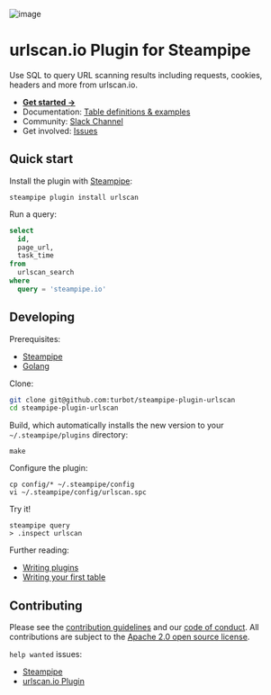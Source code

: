 ![image](https://hub.steampipe.io/images/plugins/turbot/urlscan-social-graphic.png)

# urlscan.io Plugin for Steampipe

Use SQL to query URL scanning results including requests, cookies, headers and more from urlscan.io.

- **[Get started →](https://hub.steampipe.io/plugins/turbot/urlscan)**
- Documentation: [Table definitions & examples](https://hub.steampipe.io/plugins/turbot/urlscan/tables)
- Community: [Slack Channel](https://join.slack.com/t/steampipe/shared_invite/zt-oij778tv-lYyRTWOTMQYBVAbtPSWs3g)
- Get involved: [Issues](https://github.com/turbot/steampipe-plugin-urlscan/issues)

## Quick start

Install the plugin with [Steampipe](https://steampipe.io):

```shell
steampipe plugin install urlscan
```

Run a query:

```sql
select
  id,
  page_url,
  task_time
from
  urlscan_search
where
  query = 'steampipe.io'
```

## Developing

Prerequisites:

- [Steampipe](https://steampipe.io/downloads)
- [Golang](https://golang.org/doc/install)

Clone:

```sh
git clone git@github.com:turbot/steampipe-plugin-urlscan
cd steampipe-plugin-urlscan
```

Build, which automatically installs the new version to your `~/.steampipe/plugins` directory:

```
make
```

Configure the plugin:

```
cp config/* ~/.steampipe/config
vi ~/.steampipe/config/urlscan.spc
```

Try it!

```
steampipe query
> .inspect urlscan
```

Further reading:

- [Writing plugins](https://steampipe.io/docs/develop/writing-plugins)
- [Writing your first table](https://steampipe.io/docs/develop/writing-your-first-table)

## Contributing

Please see the [contribution guidelines](https://github.com/turbot/steampipe/blob/main/CONTRIBUTING.md) and our [code of conduct](https://github.com/turbot/steampipe/blob/main/CODE_OF_CONDUCT.md). All contributions are subject to the [Apache 2.0 open source license](https://github.com/turbot/steampipe-plugin-urlscan/blob/main/LICENSE).

`help wanted` issues:

- [Steampipe](https://github.com/turbot/steampipe/labels/help%20wanted)
- [urlscan.io Plugin](https://github.com/turbot/steampipe-plugin-urlscan/labels/help%20wanted)
